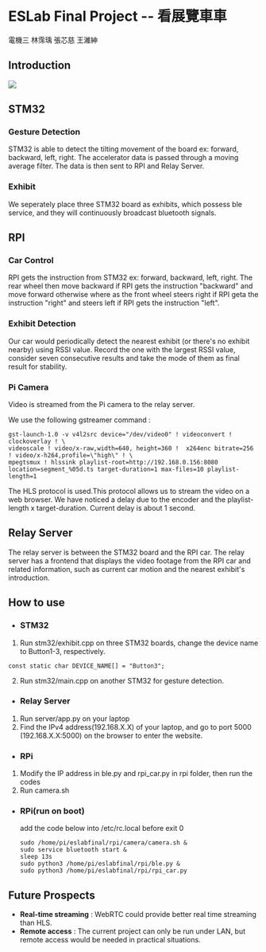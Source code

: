 # ESLab Final Project -- 看展覽車車
電機三 林霈瑀 張芯慈 王濰紳

## Introduction
![](https://i.imgur.com/XMuaNMp.png)

## STM32
### Gesture Detection 
STM32 is able to detect the tilting movement of the board ex: forward, backward, left, right. The accelerator data is passed through a moving average filter. The data is then sent to RPI and Relay Server.

### Exhibit
We seperately place three STM32 board as exhibits, which possess ble service, and they will continuously broadcast bluetooth signals.

## RPI
### Car Control
RPI gets the instruction from STM32 ex: forward, backward, left, right. The rear wheel then move backward if RPI gets the instruction "backward" and move forward otherwise where as the front wheel steers right if RPI geta the instruction "right" and steers left if RPI gets the instruction "left".
### Exhibit Detection
Our car would periodically detect the nearest exhibit (or there's no exhibit nearby) using RSSI value. Record the one with the largest RSSI value, consider seven consecutive results and take the mode of them as final result for stability.

### Pi Camera

Video is streamed from the Pi camera to the relay server. 

We use the following gstreamer command :

```
gst-launch-1.0 -v v4l2src device="/dev/video0" ! videoconvert ! clockoverlay ! \
videoscale ! video/x-raw,width=640, height=360 !  x264enc bitrate=256 ! video/x-h264,profile=\"high\" ! \
mpegtsmux ! hlssink playlist-root=http://192.168.0.156:8080 location=segment_%05d.ts target-duration=1 max-files=10 playlist-length=1
```
The HLS protocol is used.This protocol allows us to stream the video on a web browser. We have noticed a delay due to the encoder and the playlist-length x target-duration. Current delay is about 1 second. 


## Relay Server

The relay server is between the STM32 board and the RPI car. The relay server has a frontend that displays the video footage from the RPI car and related information, such as current car motion and the nearest exhibit's introduction. 

## How to use
- ### STM32
1. Run stm32/exhibit.cpp on three STM32 boards, change the device name to Button1-3, respectively. 
 
```
const static char DEVICE_NAME[] = "Button3";
```

2. Run stm32/main.cpp on another STM32 for gesture detection.

- ### Relay Server
1. Run server/app.py on your laptop
2. Find the IPv4 address(192.168.X.X) of your laptop, and go to port 5000 (192.168.X.X:5000) on the browser to enter the website.

- ### RPi
1. Modify the IP address in ble.py and rpi_car.py in rpi folder, then run the codes
2. Run camera.sh

- ### RPi(run on boot)
    add the code below into /etc/rc.local before exit 0
    ```
    sudo /home/pi/eslabfinal/rpi/camera/camera.sh &
    sudo service bluetooth start &
    sleep 13s
    sudo python3 /home/pi/eslabfinal/rpi/ble.py &
    sudo python3 /home/pi/eslabfinal/rpi/rpi_car.py
    ```


## Future Prospects

* **Real-time streaming** : WebRTC could provide better real time streaming than HLS.
* **Remote access** : The current project can only be run under LAN, but remote access would be needed in practical situations.



